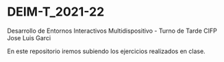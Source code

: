 # DEIM-T_2021-22
Desarrollo de Entornos Interactivos Multidispositivo - Turno de Tarde
CIFP Jose Luis Garci


En este repositorio iremos subiendo los ejercicios realizados en clase.



